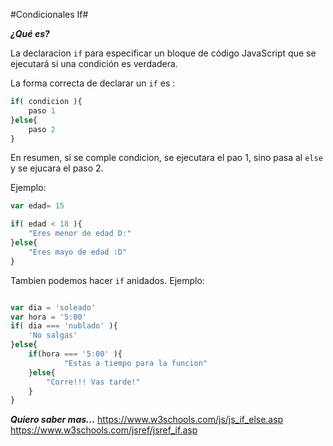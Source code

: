 

#Condicionales If#

***¿Qué es?***

La declaracion `if` para especificar un bloque de código JavaScript que se ejecutará si una condición es verdadera.

La forma correcta de declarar un `if` es :


```javascript
if( condicion ){
    paso 1
}else{
    paso 2
}
```
En resumen, si se comple condicion, se ejecutara el pao 1, sino pasa al `else` y se ejucara el paso 2.

Ejemplo:

```javascript
var edad= 15

if( edad < 18 ){
    "Eres menor de edad D:"
}else{
    "Eres mayo de edad :D"
}
```
Tambien podemos hacer `if` anidados.
Ejemplo:

```javascript

var dia = 'soleado'
var hora = '5:00' 
if( dia === 'nublado' ){
    'No salgas'
}else{
    if(hora === '5:00' ){
            "Estas a tiempo para la funcion"
    }else{
        "Corre!!! Vas tarde!"
    }
}
```
***Quiero saber mas...***
https://www.w3schools.com/js/js_if_else.asp
https://www.w3schools.com/jsref/jsref_if.asp
